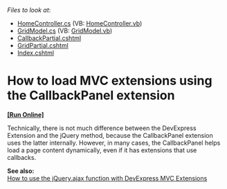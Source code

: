 <!-- default file list -->
*Files to look at*:

* [HomeController.cs](./CS/Controllers/HomeController.cs) (VB: [HomeController.vb](./VB/Controllers/HomeController.vb))
* [GridModel.cs](./CS/Models/GridModel.cs) (VB: [GridModel.vb](./VB/Models/GridModel.vb))
* [CallbackPartial.cshtml](./CS/Views/Home/CallbackPartial.cshtml)
* [GridPartial.cshtml](./CS/Views/Home/GridPartial.cshtml)
* [Index.cshtml](./CS/Views/Home/Index.cshtml)
<!-- default file list end -->
# How to load MVC extensions using the CallbackPanel extension
<!-- run online -->
**[[Run Online]](https://codecentral.devexpress.com/e2927/)**
<!-- run online end -->


<p>Technically, there is not much difference between the DevExpress Extension and the jQuery method, because the CallbackPanel extension uses the latter internally. However, in many cases, the CallbackPanel helps load a page content dynamically, even if it has extensions that use callbacks.</p><p><strong>See also:<br />
</strong><a href="https://www.devexpress.com/Support/Center/p/E4063">How to use the jQuery.ajax function with DevExpress MVC Extensions</a></p>

<br/>


